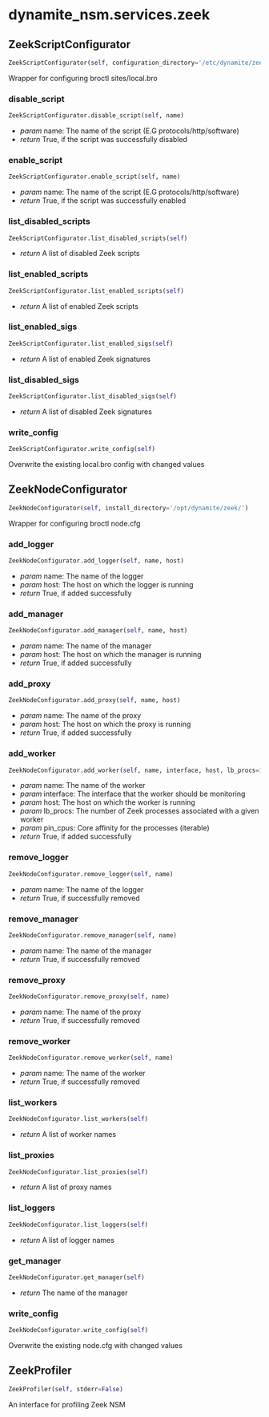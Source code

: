 # dynamite_nsm.services.zeek

## ZeekScriptConfigurator
```python
ZeekScriptConfigurator(self, configuration_directory='/etc/dynamite/zeek/')
```

Wrapper for configuring broctl sites/local.bro

### disable_script
```python
ZeekScriptConfigurator.disable_script(self, name)
```

- *param* name: The name of the script (E.G protocols/http/software)
- *return* True, if the script was successfully disabled

### enable_script
```python
ZeekScriptConfigurator.enable_script(self, name)
```

- *param* name: The name of the script (E.G protocols/http/software)
- *return* True, if the script was successfully enabled

### list_disabled_scripts
```python
ZeekScriptConfigurator.list_disabled_scripts(self)
```

- *return* A list of disabled Zeek scripts

### list_enabled_scripts
```python
ZeekScriptConfigurator.list_enabled_scripts(self)
```

- *return* A list of enabled Zeek scripts

### list_enabled_sigs
```python
ZeekScriptConfigurator.list_enabled_sigs(self)
```

- *return* A list of enabled Zeek signatures

### list_disabled_sigs
```python
ZeekScriptConfigurator.list_disabled_sigs(self)
```

- *return* A list of disabled Zeek signatures

### write_config
```python
ZeekScriptConfigurator.write_config(self)
```

Overwrite the existing local.bro config with changed values

## ZeekNodeConfigurator
```python
ZeekNodeConfigurator(self, install_directory='/opt/dynamite/zeek/')
```

Wrapper for configuring broctl node.cfg

### add_logger
```python
ZeekNodeConfigurator.add_logger(self, name, host)
```

- *param* name: The name of the logger
- *param* host: The host on which the logger is running
- *return* True, if added successfully

### add_manager
```python
ZeekNodeConfigurator.add_manager(self, name, host)
```

- *param* name: The name of the manager
- *param* host: The host on which the manager is running
- *return* True, if added successfully

### add_proxy
```python
ZeekNodeConfigurator.add_proxy(self, name, host)
```

- *param* name: The name of the proxy
- *param* host: The host on which the proxy is running
- *return* True, if added successfully

### add_worker
```python
ZeekNodeConfigurator.add_worker(self, name, interface, host, lb_procs=10, pin_cpus=(0, 1))
```

- *param* name: The name of the worker
- *param* interface: The interface that the worker should be monitoring
- *param* host: The host on which the worker is running
- *param* lb_procs: The number of Zeek processes associated with a given worker
- *param* pin_cpus: Core affinity for the processes (iterable)
- *return* True, if added successfully

### remove_logger
```python
ZeekNodeConfigurator.remove_logger(self, name)
```

- *param* name: The name of the logger
- *return* True, if successfully removed

### remove_manager
```python
ZeekNodeConfigurator.remove_manager(self, name)
```

- *param* name: The name of the manager
- *return* True, if successfully removed

### remove_proxy
```python
ZeekNodeConfigurator.remove_proxy(self, name)
```

- *param* name: The name of the proxy
- *return* True, if successfully removed

### remove_worker
```python
ZeekNodeConfigurator.remove_worker(self, name)
```

- *param* name: The name of the worker
- *return* True, if successfully removed

### list_workers
```python
ZeekNodeConfigurator.list_workers(self)
```

- *return* A list of worker names

### list_proxies
```python
ZeekNodeConfigurator.list_proxies(self)
```

- *return* A list of proxy names

### list_loggers
```python
ZeekNodeConfigurator.list_loggers(self)
```

- *return* A list of logger names

### get_manager
```python
ZeekNodeConfigurator.get_manager(self)
```

- *return* The name of the manager

### write_config
```python
ZeekNodeConfigurator.write_config(self)
```

Overwrite the existing node.cfg with changed values

## ZeekProfiler
```python
ZeekProfiler(self, stderr=False)
```

An interface for profiling Zeek NSM

